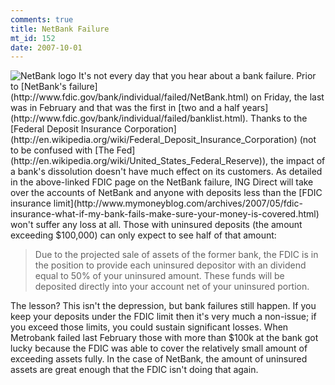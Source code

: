 ```yaml
--- 
comments: true
title: NetBank Failure
mt_id: 152
date: 2007-10-01
---
```

<img src='http://dinomite.net/wp-content/uploads/2007/10/netbank-logo.gif' class='right' alt='NetBank logo' />
It's not every day that you hear about a bank failure.  Prior to [NetBank's failure](http://www.fdic.gov/bank/individual/failed/NetBank.html) on Friday, the last was in February and that was the first in [two and a half years](http://www.fdic.gov/bank/individual/failed/banklist.html).  Thanks to the [Federal Deposit Insurance Corporation](http://en.wikipedia.org/wiki/Federal_Deposit_Insurance_Corporation) (not to be confused with [The Fed](http://en.wikipedia.org/wiki/United_States_Federal_Reserve)), the impact of a bank's dissolution doesn't have much effect on its customers.  As detailed in the above-linked FDIC page on the NetBank failure, ING Direct will take over the accounts of NetBank and anyone with deposits less than the [FDIC insurance limit](http://www.mymoneyblog.com/archives/2007/05/fdic-insurance-what-if-my-bank-fails-make-sure-your-money-is-covered.html) won't suffer any loss at all.  Those with uninsured deposits (the amount exceeding $100,000) can only expect to see half of that amount:

<blockquote>
 Due to the projected sale of assets of the former bank, the FDIC is in the position to provide each uninsured depositor with an dividend equal to 50% of your uninsured amount. These funds will be deposited directly into your account net of your uninsured portion.
</blockquote>

The lesson?  This isn't the depression, but bank failures still happen.  If you keep your deposits under the FDIC limit then it's very much a non-issue; if you exceed those limits, you could sustain significant losses.  When Metrobank failed last February those with more than $100k at the bank got lucky because the FDIC was able to cover the relatively small amount of exceeding assets fully.  In the case of NetBank, the amount of uninsured assets are great enough that the FDIC isn't doing that again.
